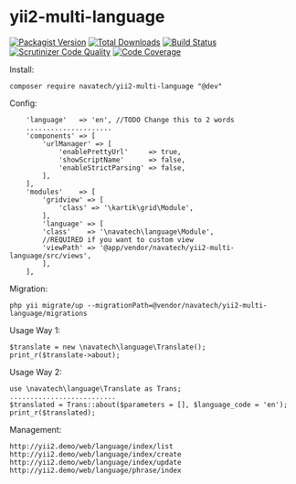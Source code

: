 # yii2-multi-language

[![Packagist Version](https://img.shields.io/packagist/v/navatech/yii2-multi-language.svg?style=flat-square)](https://packagist.org/packages/navatech/yii2-multi-language)
[![Total Downloads](https://img.shields.io/packagist/dt/navatech/yii2-multi-language.svg?style=flat-square)](https://packagist.org/packages/navatech/yii2-multi-language)
[![Build Status](https://travis-ci.org/navatech/yii2-multi-language.svg?branch=master)](https://travis-ci.org/navatech/yii2-multi-language)
[![Scrutinizer Code Quality](https://scrutinizer-ci.com/g/navatech/yii2-multi-language/badges/quality-score.png?b=master)](https://scrutinizer-ci.com/g/navatech/yii2-multi-language/?branch=master)
[![Code Coverage](https://scrutinizer-ci.com/g/navatech/yii2-multi-language/badges/coverage.png?b=master)](https://scrutinizer-ci.com/g/navatech/yii2-multi-language/?branch=master)


Install:
````
composer require navatech/yii2-multi-language "@dev"
````
Config:
````
    'language'   => 'en', //TODO Change this to 2 words
    .....................
    'components' => [
        'urlManager' => [
            'enablePrettyUrl'     => true,
            'showScriptName'      => false,
            'enableStrictParsing' => false,
        ],
    ],
    'modules'    => [
        'gridview' => [
            'class' => '\kartik\grid\Module',
        ],
        'language' => [
        'class'    => '\navatech\language\Module',
        //REQUIRED if you want to custom view
        'viewPath' => '@app/vendor/navatech/yii2-multi-language/src/views',
        ],
    ],
````
Migration:
```
php yii migrate/up --migrationPath=@vendor/navatech/yii2-multi-language/migrations
```
Usage Way 1:
````
$translate = new \navatech\language\Translate();
print_r($translate->about);
````
Usage Way 2:
````
use \navatech\language\Translate as Trans;
..........................
$translated = Trans::about($parameters = [], $language_code = 'en');
print_r($translated);
````
Management:
````
http://yii2.demo/web/language/index/list
http://yii2.demo/web/language/index/create
http://yii2.demo/web/language/index/update
http://yii2.demo/web/language/phrase/index
````